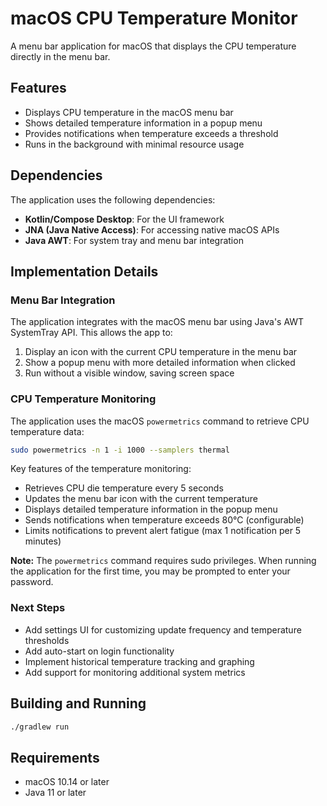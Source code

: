 # macOS CPU Temperature Monitor

A menu bar application for macOS that displays the CPU temperature directly in the menu bar.

## Features

- Displays CPU temperature in the macOS menu bar
- Shows detailed temperature information in a popup menu
- Provides notifications when temperature exceeds a threshold
- Runs in the background with minimal resource usage

## Dependencies

The application uses the following dependencies:

- **Kotlin/Compose Desktop**: For the UI framework
- **JNA (Java Native Access)**: For accessing native macOS APIs
- **Java AWT**: For system tray and menu bar integration

## Implementation Details

### Menu Bar Integration

The application integrates with the macOS menu bar using Java's AWT SystemTray API. This allows the app to:

1. Display an icon with the current CPU temperature in the menu bar
2. Show a popup menu with more detailed information when clicked
3. Run without a visible window, saving screen space

### CPU Temperature Monitoring

The application uses the macOS `powermetrics` command to retrieve CPU temperature data:

```bash
sudo powermetrics -n 1 -i 1000 --samplers thermal
```

Key features of the temperature monitoring:

- Retrieves CPU die temperature every 5 seconds
- Updates the menu bar icon with the current temperature
- Displays detailed temperature information in the popup menu
- Sends notifications when temperature exceeds 80°C (configurable)
- Limits notifications to prevent alert fatigue (max 1 notification per 5 minutes)

**Note:** The `powermetrics` command requires sudo privileges. When running the application for the first time, you may be prompted to enter your password.

### Next Steps

- Add settings UI for customizing update frequency and temperature thresholds
- Add auto-start on login functionality
- Implement historical temperature tracking and graphing
- Add support for monitoring additional system metrics

## Building and Running

```bash
./gradlew run
```

## Requirements

- macOS 10.14 or later
- Java 11 or later
